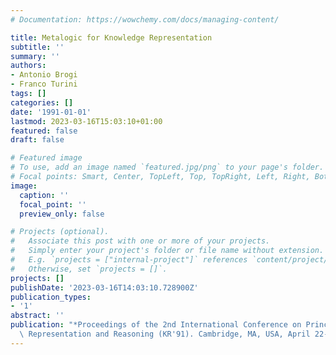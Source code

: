 ```yaml
---
# Documentation: https://wowchemy.com/docs/managing-content/

title: Metalogic for Knowledge Representation
subtitle: ''
summary: ''
authors:
- Antonio Brogi
- Franco Turini
tags: []
categories: []
date: '1991-01-01'
lastmod: 2023-03-16T15:03:10+01:00
featured: false
draft: false

# Featured image
# To use, add an image named `featured.jpg/png` to your page's folder.
# Focal points: Smart, Center, TopLeft, Top, TopRight, Left, Right, BottomLeft, Bottom, BottomRight.
image:
  caption: ''
  focal_point: ''
  preview_only: false

# Projects (optional).
#   Associate this post with one or more of your projects.
#   Simply enter your project's folder or file name without extension.
#   E.g. `projects = ["internal-project"]` references `content/project/deep-learning/index.md`.
#   Otherwise, set `projects = []`.
projects: []
publishDate: '2023-03-16T14:03:10.728900Z'
publication_types:
- '1'
abstract: ''
publication: "*Proceedings of the 2nd International Conference on Principles of Knowledge\
  \ Representation and Reasoning (KR'91). Cambridge, MA, USA, April 22-25, 1991*"
---
```

